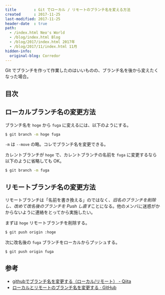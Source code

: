 ```yaml
---
title        : Git でローカル / リモートのブランチ名を変える方法
created      : 2017-11-25
last-modified: 2017-11-25
header-date  : true
path:
  - /index.html Neo's World
  - /blog/index.html Blog
  - /blog/2017/index.html 2017年
  - /blog/2017/11/index.html 11月
hidden-info:
  original-blog: Corredor
---
```


Git でブランチを作って作業したのはいいものの、ブランチ名を後から変えたくなった場合。

## 目次

## ローカルブランチ名の変更方法

ブランチ名を `hoge` から `fuga` に変えるには、以下のようにする。

```bash
$ git branch -m hoge fuga
```

`-m` は `--move` の略。コレでブランチ名を変更できる。

カレントブランチが `hoge` で、カレントブランチの名前を `fuga` に変更するなら以下のように省略しても OK。

```bash
$ git branch -m fuga
```

## リモートブランチ名の変更方法

リモートブランチは「名前を書き換える」のではなく、*旧名のブランチを削除し、改めて改名後のブランチを Push し直す*ことになる。他のメンバに迷惑がかからないように連絡をとってから実施したい。

まずは `hoge` リモートブランチを削除する。

```bash
$ git push origin :hoge
```

次に改名後の `fuga` ブランチをローカルからプッシュする。

```bash
$ git push origin fuga
```

## 参考

- [githubでブランチ名を変更する（ローカル/リモート） - Qiita](https://qiita.com/amidara/items/e47dfb0cf88270ef2802)
- [ローカルとリモートのブランチ名を変更する · GitHub](https://gist.github.com/naosim/e2ee53c04e2d80eb3362)
